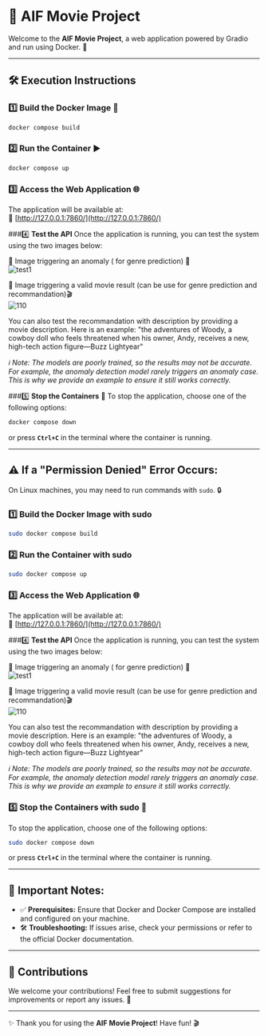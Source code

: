 # 🎥 AIF Movie Project

Welcome to the **AIF Movie Project**, a web application powered by Gradio and run using Docker. 🚀

---

## 🛠️ **Execution Instructions**

### 1️⃣ **Build the Docker Image** 🐳
```bash
docker compose build
```

### 2️⃣ **Run the Container** ▶️
```bash
docker compose up
```

### 3️⃣ **Access the Web Application** 🌐
The application will be available at:  
🔗 [http://127.0.0.1:7860/](http://127.0.0.1:7860/)

###4️⃣ **Test the API**
Once the application is running, you can test the system using the two images below:

📌 Image triggering an anomaly ( for genre prediction) 🛑
<br>
![test1](https://github.com/user-attachments/assets/88946dbc-ffa5-4f43-b354-eed2bebd9e52)


📌 Image triggering a valid movie result (can be use for genre prediction and recommandation)🎬 
<br>
![110](https://github.com/user-attachments/assets/6d34c32b-1ca9-479c-b331-efa0085ad3f1)


You can also test the recommandation with description by providing a movie description. 
Here is an example: "the adventures of Woody, a cowboy doll who feels threatened when his owner, Andy, receives a new, high-tech action figure—Buzz Lightyear"

*ℹ️ Note: The models are poorly trained, so the results may not be accurate.
For example, the anomaly detection model rarely triggers an anomaly case. This is why we provide an example to ensure it still works correctly.*

###5️⃣ **Stop the Containers** 🛑
To stop the application, choose one of the following options:  
```bash
docker compose down
```
or press **`Ctrl+C`** in the terminal where the container is running.

---

## ⚠️ **If a "Permission Denied" Error Occurs:**

On Linux machines, you may need to run commands with `sudo`. 🔒

### 1️⃣ **Build the Docker Image with sudo**
```bash
sudo docker compose build
```

### 2️⃣ **Run the Container with sudo**
```bash
sudo docker compose up
```

### 3️⃣ **Access the Web Application** 🌐
The application will be available at:  
🔗 [http://127.0.0.1:7860/](http://127.0.0.1:7860/)

###4️⃣ **Test the API**
Once the application is running, you can test the system using the two images below:

📌 Image triggering an anomaly ( for genre prediction) 🛑 
<br>
![test1](https://github.com/user-attachments/assets/88946dbc-ffa5-4f43-b354-eed2bebd9e52)


📌 Image triggering a valid movie result (can be use for genre prediction and recommandation)🎬
<br>
![110](https://github.com/user-attachments/assets/6d34c32b-1ca9-479c-b331-efa0085ad3f1)


You can also test the recommandation with description by providing a movie description.
Here is an example: "the adventures of Woody, a cowboy doll who feels threatened when his owner, Andy, receives a new, high-tech action figure—Buzz Lightyear"

*ℹ️ Note: The models are poorly trained, so the results may not be accurate.
For example, the anomaly detection model rarely triggers an anomaly case. This is why we provide an example to ensure it still works correctly.*

### 5️⃣ **Stop the Containers with sudo** 🛑
To stop the application, choose one of the following options:  
```bash
sudo docker compose down
```
or press **`Ctrl+C`** in the terminal where the container is running.

---

## 📌 **Important Notes:**
- ✅ **Prerequisites:** Ensure that Docker and Docker Compose are installed and configured on your machine.  
- 🛠️ **Troubleshooting:** If issues arise, check your permissions or refer to the official Docker documentation.  

---

## 🤝 **Contributions**
We welcome your contributions! Feel free to submit suggestions for improvements or report any issues. 🚀

---

✨ Thank you for using the **AIF Movie Project**! Have fun! 🎬
